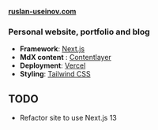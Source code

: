 **[ruslan-useinov.com](https://ruslan-useinov.com/)**
### Personal website, portfolio and blog

- **Framework**: [Next.js](https://nextjs.org/)
- **MdX content** : [Contentlayer](https://www.contentlayer.dev/)
- **Deployment**: [Vercel](https://vercel.com)
- **Styling**: [Tailwind CSS](https://tailwindcss.com)


## TODO

* Refactor site to use Next.js 13

